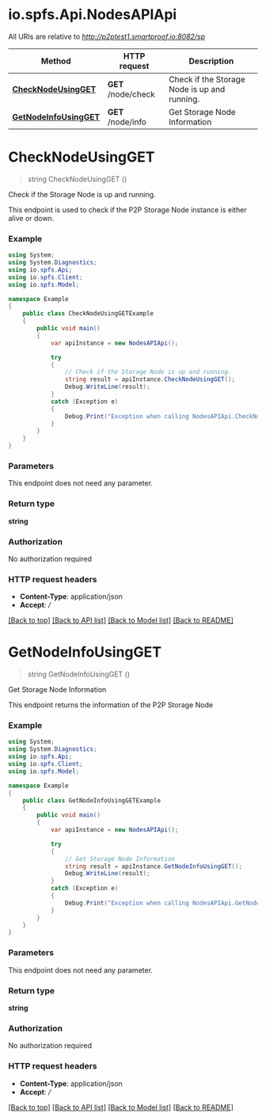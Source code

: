# io.spfs.Api.NodesAPIApi

All URIs are relative to *http://p2ptest1.smartproof.io:8082/sp*

Method | HTTP request | Description
------------- | ------------- | -------------
[**CheckNodeUsingGET**](NodesAPIApi.md#checknodeusingget) | **GET** /node/check | Check if the Storage Node is up and running.
[**GetNodeInfoUsingGET**](NodesAPIApi.md#getnodeinfousingget) | **GET** /node/info | Get Storage Node Information


<a name="checknodeusingget"></a>
# **CheckNodeUsingGET**
> string CheckNodeUsingGET ()

Check if the Storage Node is up and running.

This endpoint is used to check if the P2P Storage Node instance is either alive or down.

### Example
```csharp
using System;
using System.Diagnostics;
using io.spfs.Api;
using io.spfs.Client;
using io.spfs.Model;

namespace Example
{
    public class CheckNodeUsingGETExample
    {
        public void main()
        {
            var apiInstance = new NodesAPIApi();

            try
            {
                // Check if the Storage Node is up and running.
                string result = apiInstance.CheckNodeUsingGET();
                Debug.WriteLine(result);
            }
            catch (Exception e)
            {
                Debug.Print("Exception when calling NodesAPIApi.CheckNodeUsingGET: " + e.Message );
            }
        }
    }
}
```

### Parameters
This endpoint does not need any parameter.

### Return type

**string**

### Authorization

No authorization required

### HTTP request headers

 - **Content-Type**: application/json
 - **Accept**: */*

[[Back to top]](#) [[Back to API list]](../README.md#documentation-for-api-endpoints) [[Back to Model list]](../README.md#documentation-for-models) [[Back to README]](../README.md)

<a name="getnodeinfousingget"></a>
# **GetNodeInfoUsingGET**
> string GetNodeInfoUsingGET ()

Get Storage Node Information

This endpoint returns the information of the P2P Storage Node

### Example
```csharp
using System;
using System.Diagnostics;
using io.spfs.Api;
using io.spfs.Client;
using io.spfs.Model;

namespace Example
{
    public class GetNodeInfoUsingGETExample
    {
        public void main()
        {
            var apiInstance = new NodesAPIApi();

            try
            {
                // Get Storage Node Information
                string result = apiInstance.GetNodeInfoUsingGET();
                Debug.WriteLine(result);
            }
            catch (Exception e)
            {
                Debug.Print("Exception when calling NodesAPIApi.GetNodeInfoUsingGET: " + e.Message );
            }
        }
    }
}
```

### Parameters
This endpoint does not need any parameter.

### Return type

**string**

### Authorization

No authorization required

### HTTP request headers

 - **Content-Type**: application/json
 - **Accept**: */*

[[Back to top]](#) [[Back to API list]](../README.md#documentation-for-api-endpoints) [[Back to Model list]](../README.md#documentation-for-models) [[Back to README]](../README.md)

